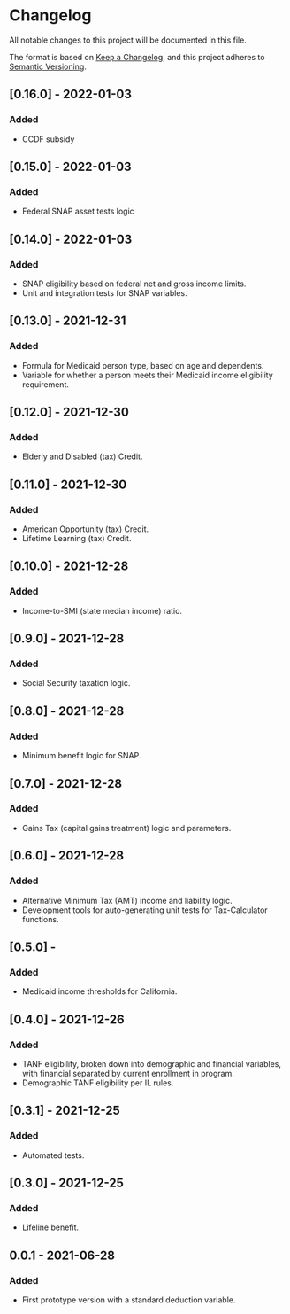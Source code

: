 # Changelog

All notable changes to this project will be documented in this file.

The format is based on [Keep a Changelog](https://keepachangelog.com/en/1.0.0/), 
and this project adheres to [Semantic Versioning](https://semver.org/spec/v2.0.0.html).

## [0.16.0] - 2022-01-03

### Added

* CCDF subsidy

## [0.15.0] - 2022-01-03

### Added

* Federal SNAP asset tests logic

## [0.14.0] - 2022-01-03

### Added

* SNAP eligibility based on federal net and gross income limits.
* Unit and integration tests for SNAP variables.

## [0.13.0] - 2021-12-31

### Added

* Formula for Medicaid person type, based on age and dependents.
* Variable for whether a person meets their Medicaid income eligibility requirement.

## [0.12.0] - 2021-12-30

### Added

* Elderly and Disabled (tax) Credit.

## [0.11.0] - 2021-12-30

### Added

* American Opportunity (tax) Credit.
* Lifetime Learning (tax) Credit.

## [0.10.0] - 2021-12-28

### Added

* Income-to-SMI (state median income) ratio.

## [0.9.0] - 2021-12-28

### Added

* Social Security taxation logic.

## [0.8.0] - 2021-12-28

### Added 

* Minimum benefit logic for SNAP.

## [0.7.0] - 2021-12-28

### Added

* Gains Tax (capital gains treatment) logic and parameters.

## [0.6.0] - 2021-12-28

### Added

* Alternative Minimum Tax (AMT) income and liability logic.
* Development tools for auto-generating unit tests for Tax-Calculator functions.

## [0.5.0] - 

### Added

* Medicaid income thresholds for California.

## [0.4.0] - 2021-12-26

### Added

* TANF eligibility, broken down into demographic and financial variables, with financial separated by current enrollment in program.
* Demographic TANF eligibility per IL rules.

## [0.3.1] - 2021-12-25

### Added

* Automated tests.

## [0.3.0] - 2021-12-25

### Added

* Lifeline benefit.

## 0.0.1 - 2021-06-28

### Added

* First prototype version with a standard deduction variable.
